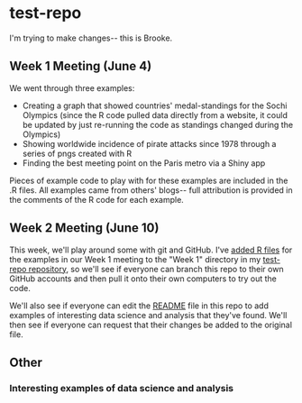 test-repo
=========

I'm trying to make changes-- this is Brooke.

## Week 1 Meeting (June 4)

We went through three examples: 

* Creating a graph that showed countries' medal-standings for the Sochi Olympics (since the R code pulled data directly from a website, it could be updated by just re-running the code as standings changed during the Olympics)
* Showing worldwide incidence of pirate attacks since 1978 through a series of pngs created with R
* Finding the best meeting point on the Paris metro via a Shiny app

Pieces of example code to play with for these examples are included in the .R files. All examples came from others' blogs-- full attribution is provided in the comments of the R code for each example.

## Week 2 Meeting (June 10)

This week, we'll play around some with git and GitHub. I've [added R files](https://github.com/geanders/test-repo/tree/master/Week_1_Meeting) for the examples in our Week 1 meeting to the "Week 1" directory in my [test-repo repository](https://github.com/geanders/test-repo), so we'll see if everyone can branch this repo to their own GitHub accounts and then pull it onto their own computers to try out the code. 

We'll also see if everyone can edit the [README](https://github.com/geanders/test-repo/blob/master/README.md) file in this repo to add examples of interesting data science and analysis that they've found. We'll then see if everyone can request that their changes be added to the original file.

## Other

### Interesting examples of data science and analysis